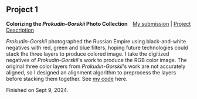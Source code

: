 ## Project 1

**Colorizing the _Prokudin-Gorskii_ Photo Collection**&emsp;[My submission](https://davidpaulwei.github.io/cs180/proj1/) | [Project Description](https://inst.eecs.berkeley.edu/~cs180/fa24/hw/proj1/)

_Prokudin-Gorskii_ photographed the Russian Empire using black-and-white negatives with red, green and blue filters, hoping future technologies could stack the three layers to produce colored image. I take the digitized negatives of _Prokudin-Gorskii_'s work to produce the RGB color image. The original three color layers from _Prokudin-Gorskii_'s work are not accurately aligned, so I designed an alignment algorithm to preprocess the layers before stacking them together. See [my code](https://github.com/davidpaulwei/cs180/tree/main/proj1/code) here.

Finished on Sept 9, 2024.
